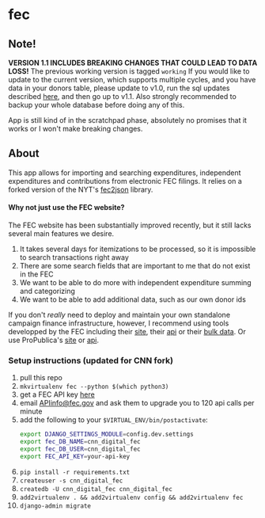 # fec

## Note!

**VERSION 1.1 INCLUDES BREAKING CHANGES THAT COULD LEAD TO DATA LOSS!** The previous working version is tagged `working`
If you would like to update to the current version, which supports multiple cycles, and you have data in your donors table, please update to v1.0, run the sql updates described [here](https://github.com/newsdev/nyt-fec/issues/63), and then go up to v1.1. Also strongly recommended to backup your whole database before doing any of this.

App is still kind of in the scratchpad phase, absolutely no promises that it works or I won't make breaking changes.

## About
This app allows for importing and searching expenditures, independent expenditures and contributions from electronic FEC filings. It relies on a forked version of the NYT's [fec2json](https://github.com/capitolmuckrakr/fec2json) library.

#### Why not just use the FEC website? 
The FEC website has been substantially improved recently, but it still lacks several main features we desire.
1. It takes several days for itemizations to be processed, so it is impossible to search transactions right away
1. There are some search fields that are important to me that do not exist in the FEC
1. We want to be able to do more with independent expenditure summing and categorizing
1. We want to be able to add additional data, such as our own donor ids

If you don't *really* need to deploy and maintain your own standalone campaign finance infrastructure, however, I recommend using tools developped by the FEC including their [site](https://www.fec.gov/data/?search=), their [api](https://api.open.fec.gov/developers/) or their [bulk data](https://classic.fec.gov/finance/disclosure/ftp_download.shtml). Or use ProPublica's [site](https://projects.propublica.org/itemizer/) or [api](https://www.propublica.org/datastore/api/campaign-finance-api).

### Setup instructions (updated for CNN fork)
1. pull this repo
1. `mkvirtualenv fec --python $(which python3)`
1. get a FEC API key [here](https://api.data.gov/signup/)
1. email APIinfo@fec.gov and ask them to upgrade you to 120 api calls per minute
1. add the following to your `$VIRTUAL_ENV/bin/postactivate`:
    ```bash
    export DJANGO_SETTINGS_MODULE=config.dev.settings
    export fec_DB_NAME=cnn_digital_fec
    export fec_DB_USER=cnn_digital_fec
    export FEC_API_KEY=your-api-key
    ```
1. `pip install -r requirements.txt`
1. `createuser -s cnn_digital_fec `
1. `createdb -U cnn_digital_fec cnn_digital_fec`
1. `add2virtualenv . && add2virtualenv config && add2virtualenv fec`
1. `django-admin migrate`

